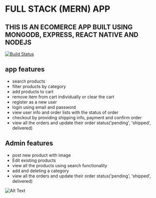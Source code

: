 
# FULL STACK (MERN) APP
## THIS IS AN ECOMERCE APP BUILT USING MONGODB, EXPRESS, REACT NATIVE AND NODEJS
[![Build Status](https://travis-ci.org/joemccann/dillinger.svg?branch=master)](https://travis-ci.org/joemccann/dillinger)

## app features

- search products
- filter products by category
- add products to cart
- remove item from cart individually or clear the cart
- register as a new user
- login using email and password
- view user info and order lists with the status of order
- checkout by providing shipping info, payment and confirm order
- view all the orders and update their order status('pending', 'shipped', delivered)

## Admin features 

- post new product with image
- Edit existing products
- view all the products using search functionality
- add and deleting a category
- view all the orders and update their order status('pending', 'shipped', delivered)

![Alt Text]('./frontend/assets/logo/app.gif')
